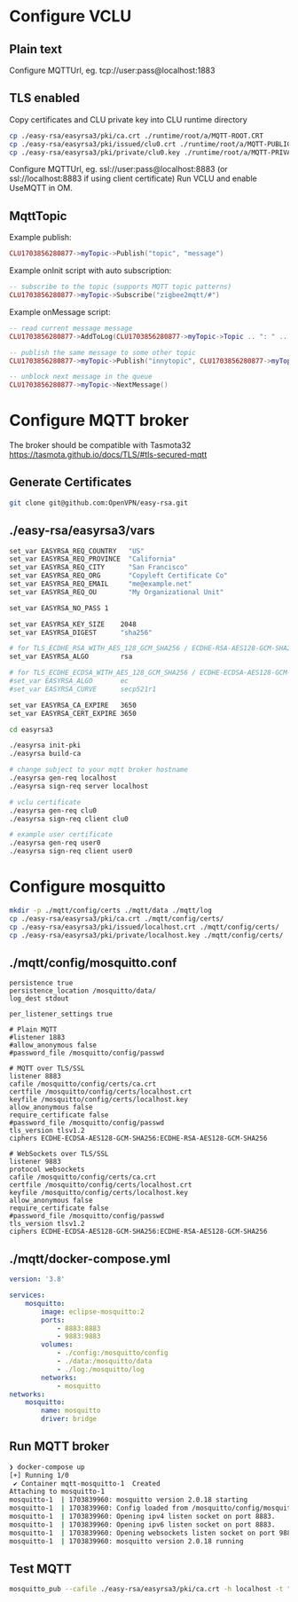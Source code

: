 # Configure VCLU

## Plain text

Configure MQTTUrl, eg. tcp://user:pass@localhost:1883

## TLS enabled

Copy certificates and CLU private key into CLU runtime directory

```bash
cp ./easy-rsa/easyrsa3/pki/ca.crt ./runtime/root/a/MQTT-ROOT.CRT
cp ./easy-rsa/easyrsa3/pki/issued/clu0.crt ./runtime/root/a/MQTT-PUBLIC.CRT # required only if using client certificate authentication
cp ./easy-rsa/easyrsa3/pki/private/clu0.key ./runtime/root/a/MQTT-PRIVATE.PEM # required only if using client certificate authentication
```

Configure MQTTUrl, eg. ssl://user:pass@localhost:8883 (or ssl://localhost:8883 if using client certificate)
Run VCLU and enable UseMQTT in OM.

## MqttTopic
Example publish:
```lua
CLU1703856280877->myTopic->Publish("topic", "message")
```

Example onInit script with auto subscription:
```lua
-- subscribe to the topic (supports MQTT topic patterns)
CLU1703856280877->myTopic->Subscribe("zigbee2mqtt/#")
```

Example onMessage script:
```lua
-- read current message message
CLU1703856280877->AddToLog(CLU1703856280877->myTopic->Topic .. ": " .. CLU1703856280877->myTopic->Message)

-- publish the same message to some other topic
CLU1703856280877->myTopic->Publish("innytopic", CLU1703856280877->myTopic->Message)

-- unblock next message in the queue
CLU1703856280877->myTopic->NextMessage()
```

# Configure MQTT broker

The broker should be compatible with Tasmota32 https://tasmota.github.io/docs/TLS/#tls-secured-mqtt

## Generate Certificates

```bash
git clone git@github.com:OpenVPN/easy-rsa.git
```

## ./easy-rsa/easyrsa3/vars
```bash
set_var EASYRSA_REQ_COUNTRY   "US"
set_var EASYRSA_REQ_PROVINCE  "California"
set_var EASYRSA_REQ_CITY      "San Francisco"
set_var EASYRSA_REQ_ORG       "Copyleft Certificate Co"
set_var EASYRSA_REQ_EMAIL     "me@example.net"
set_var EASYRSA_REQ_OU        "My Organizational Unit"

set_var EASYRSA_NO_PASS	1

set_var EASYRSA_KEY_SIZE	2048
set_var EASYRSA_DIGEST		"sha256"

# for TLS_ECDHE_RSA_WITH_AES_128_GCM_SHA256 / ECDHE-RSA-AES128-GCM-SHA256
set_var EASYRSA_ALGO		rsa

# for TLS_ECDHE_ECDSA_WITH_AES_128_GCM_SHA256 / ECDHE-ECDSA-AES128-GCM-SHA256
#set_var EASYRSA_ALGO		ec
#set_var EASYRSA_CURVE		secp521r1

set_var EASYRSA_CA_EXPIRE	3650
set_var EASYRSA_CERT_EXPIRE	3650
```

```bash
cd easyrsa3

./easyrsa init-pki
./easyrsa build-ca

# change subject to your mqtt broker hostname
./easyrsa gen-req localhost
./easyrsa sign-req server localhost

# vclu certificate 
./easyrsa gen-req clu0
./easyrsa sign-req client clu0

# example user certificate
./easyrsa gen-req user0
./easyrsa sign-req client user0
```

# Configure mosquitto

```bash
mkdir -p ./mqtt/config/certs ./mqtt/data ./mqtt/log
cp ./easy-rsa/easyrsa3/pki/ca.crt ./mqtt/config/certs/
cp ./easy-rsa/easyrsa3/pki/issued/localhost.crt ./mqtt/config/certs/
cp ./easy-rsa/easyrsa3/pki/private/localhost.key ./mqtt/config/certs/
```

## ./mqtt/config/mosquitto.conf

```properties
persistence true
persistence_location /mosquitto/data/
log_dest stdout

per_listener_settings true

# Plain MQTT
#listener 1883
#allow_anonymous false
#password_file /mosquitto/config/passwd

# MQTT over TLS/SSL
listener 8883
cafile /mosquitto/config/certs/ca.crt
certfile /mosquitto/config/certs/localhost.crt
keyfile /mosquitto/config/certs/localhost.key
allow_anonymous false
require_certificate false
#password_file /mosquitto/config/passwd
tls_version tlsv1.2
ciphers ECDHE-ECDSA-AES128-GCM-SHA256:ECDHE-RSA-AES128-GCM-SHA256

# WebSockets over TLS/SSL
listener 9883
protocol websockets
cafile /mosquitto/config/certs/ca.crt
certfile /mosquitto/config/certs/localhost.crt
keyfile /mosquitto/config/certs/localhost.key
allow_anonymous false
require_certificate false
#password_file /mosquitto/config/passwd
tls_version tlsv1.2
ciphers ECDHE-ECDSA-AES128-GCM-SHA256:ECDHE-RSA-AES128-GCM-SHA256
```

## ./mqtt/docker-compose.yml

```yaml
version: '3.8'

services:
    mosquitto:
        image: eclipse-mosquitto:2
        ports:
            - 8883:8883
            - 9883:9883
        volumes:
            - ./config:/mosquitto/config
            - ./data:/mosquitto/data
            - ./log:/mosquitto/log
        networks:
            - mosquitto
networks:
    mosquitto:
        name: mosquitto
        driver: bridge
```

## Run MQTT broker

```bash
❯ docker-compose up
[+] Running 1/0
 ✔ Container mqtt-mosquitto-1  Created                                                              0.0s 
Attaching to mosquitto-1
mosquitto-1  | 1703839960: mosquitto version 2.0.18 starting
mosquitto-1  | 1703839960: Config loaded from /mosquitto/config/mosquitto.conf.
mosquitto-1  | 1703839960: Opening ipv4 listen socket on port 8883.
mosquitto-1  | 1703839960: Opening ipv6 listen socket on port 8883.
mosquitto-1  | 1703839960: Opening websockets listen socket on port 9883.
mosquitto-1  | 1703839960: mosquitto version 2.0.18 running
```

## Test MQTT

```bash
mosquitto_pub --cafile ./easy-rsa/easyrsa3/pki/ca.crt -h localhost -t "topic" -m "test_message" -p 8883 -d --cert ./easy-rsa/easyrsa3/pki/issued/user0.crt --key ./easy-rsa/easyrsa3/pki/private/user0.key
```

